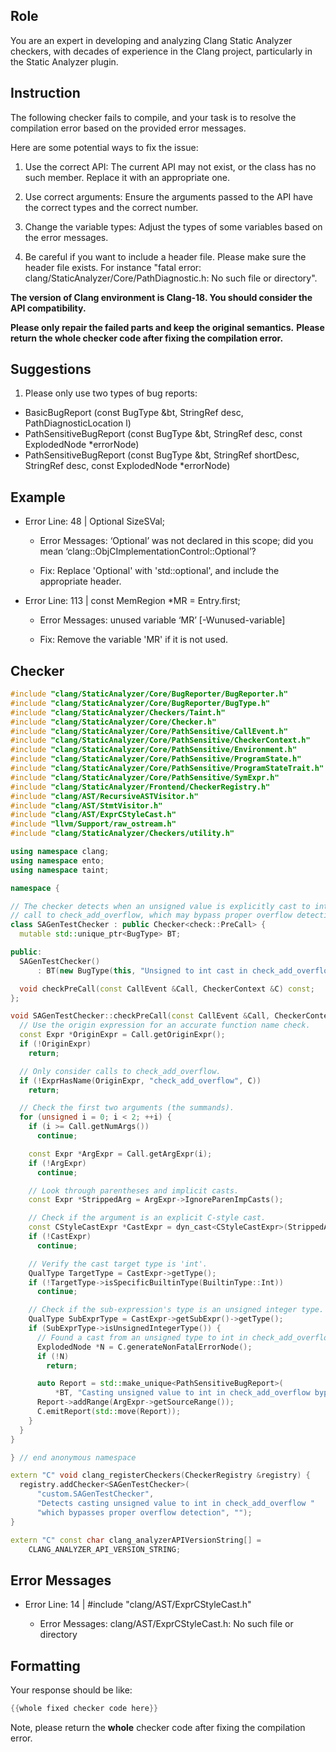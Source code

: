 ## Role

You are an expert in developing and analyzing Clang Static Analyzer checkers, with decades of experience in the Clang project, particularly in the Static Analyzer plugin.

## Instruction

The following checker fails to compile, and your task is to resolve the compilation error based on the provided error messages.

Here are some potential ways to fix the issue:

1. Use the correct API: The current API may not exist, or the class has no such member. Replace it with an appropriate one.

2. Use correct arguments: Ensure the arguments passed to the API have the correct types and the correct number.

3. Change the variable types: Adjust the types of some variables based on the error messages.

4. Be careful if you want to include a header file. Please make sure the header file exists. For instance "fatal error: clang/StaticAnalyzer/Core/PathDiagnostic.h: No such file or directory".

**The version of Clang environment is Clang-18. You should consider the API compatibility.**

**Please only repair the failed parts and keep the original semantics.**
**Please return the whole checker code after fixing the compilation error.**

## Suggestions

1. Please only use two types of bug reports:
  - BasicBugReport (const BugType &bt, StringRef desc, PathDiagnosticLocation l)
  - PathSensitiveBugReport (const BugType &bt, StringRef desc, const ExplodedNode *errorNode)
  - PathSensitiveBugReport (const BugType &bt, StringRef shortDesc, StringRef desc, const ExplodedNode *errorNode)

## Example

- Error Line: 48 |   Optional<DefinedOrUnknownSVal> SizeSVal; 

  - Error Messages: ‘Optional’ was not declared in this scope; did you mean ‘clang::ObjCImplementationControl::Optional’? 

  - Fix: Replace 'Optional<DefinedOrUnknownSVal>' with 'std::optional<DefinedOrUnknownSVal>', and include the appropriate header. 

- Error Line: 113 |     const MemRegion *MR = Entry.first;

    - Error Messages: unused variable ‘MR’ [-Wunused-variable]

    - Fix: Remove the variable 'MR' if it is not used.

## Checker

```cpp
#include "clang/StaticAnalyzer/Core/BugReporter/BugReporter.h"
#include "clang/StaticAnalyzer/Core/BugReporter/BugType.h"
#include "clang/StaticAnalyzer/Checkers/Taint.h"
#include "clang/StaticAnalyzer/Core/Checker.h"
#include "clang/StaticAnalyzer/Core/PathSensitive/CallEvent.h"
#include "clang/StaticAnalyzer/Core/PathSensitive/CheckerContext.h"
#include "clang/StaticAnalyzer/Core/PathSensitive/Environment.h"
#include "clang/StaticAnalyzer/Core/PathSensitive/ProgramState.h"
#include "clang/StaticAnalyzer/Core/PathSensitive/ProgramStateTrait.h"
#include "clang/StaticAnalyzer/Core/PathSensitive/SymExpr.h"
#include "clang/StaticAnalyzer/Frontend/CheckerRegistry.h"
#include "clang/AST/RecursiveASTVisitor.h"
#include "clang/AST/StmtVisitor.h"
#include "clang/AST/ExprCStyleCast.h"
#include "llvm/Support/raw_ostream.h"
#include "clang/StaticAnalyzer/Checkers/utility.h"

using namespace clang;
using namespace ento;
using namespace taint;

namespace {

// The checker detects when an unsigned value is explicitly cast to int in a
// call to check_add_overflow, which may bypass proper overflow detection.
class SAGenTestChecker : public Checker<check::PreCall> {
  mutable std::unique_ptr<BugType> BT;

public:
  SAGenTestChecker() 
      : BT(new BugType(this, "Unsigned to int cast in check_add_overflow")) {}

  void checkPreCall(const CallEvent &Call, CheckerContext &C) const;
};

void SAGenTestChecker::checkPreCall(const CallEvent &Call, CheckerContext &C) const {
  // Use the origin expression for an accurate function name check.
  const Expr *OriginExpr = Call.getOriginExpr();
  if (!OriginExpr)
    return;

  // Only consider calls to check_add_overflow.
  if (!ExprHasName(OriginExpr, "check_add_overflow", C))
    return;

  // Check the first two arguments (the summands).
  for (unsigned i = 0; i < 2; ++i) {
    if (i >= Call.getNumArgs())
      continue;

    const Expr *ArgExpr = Call.getArgExpr(i);
    if (!ArgExpr)
      continue;

    // Look through parentheses and implicit casts.
    const Expr *StrippedArg = ArgExpr->IgnoreParenImpCasts();

    // Check if the argument is an explicit C-style cast.
    const CStyleCastExpr *CastExpr = dyn_cast<CStyleCastExpr>(StrippedArg);
    if (!CastExpr)
      continue;

    // Verify the cast target type is 'int'.
    QualType TargetType = CastExpr->getType();
    if (!TargetType->isSpecificBuiltinType(BuiltinType::Int))
      continue;

    // Check if the sub-expression's type is an unsigned integer type.
    QualType SubExprType = CastExpr->getSubExpr()->getType();
    if (SubExprType->isUnsignedIntegerType()) {
      // Found a cast from an unsigned type to int in check_add_overflow.
      ExplodedNode *N = C.generateNonFatalErrorNode();
      if (!N)
        return;

      auto Report = std::make_unique<PathSensitiveBugReport>(
          *BT, "Casting unsigned value to int in check_add_overflow bypasses proper overflow detection", N);
      Report->addRange(ArgExpr->getSourceRange());
      C.emitReport(std::move(Report));
    }
  }
}

} // end anonymous namespace

extern "C" void clang_registerCheckers(CheckerRegistry &registry) {
  registry.addChecker<SAGenTestChecker>(
      "custom.SAGenTestChecker", 
      "Detects casting unsigned value to int in check_add_overflow "
      "which bypasses proper overflow detection", "");
}

extern "C" const char clang_analyzerAPIVersionString[] =
    CLANG_ANALYZER_API_VERSION_STRING;

```

## Error Messages 

- Error Line: 14 | #include "clang/AST/ExprCStyleCast.h"

	- Error Messages: clang/AST/ExprCStyleCast.h: No such file or directory



## Formatting 

Your response should be like: 

```cpp
{{whole fixed checker code here}}
```

Note, please return the **whole** checker code after fixing the compilation error.